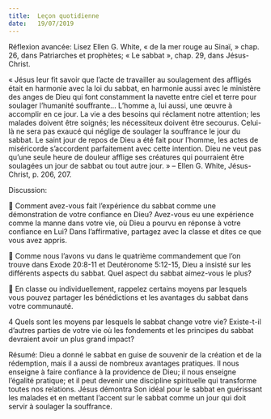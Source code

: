 ```yaml
---
title:  Leçon quotidienne
date:   19/07/2019
---
```


Réflexion avancée: Lisez Ellen G. White, « de la mer rouge au Sinaï, » chap. 26, dans Patriarches et prophètes; « Le sabbat », chap. 29, dans Jésus-Christ.

« Jésus leur fit savoir que l’acte de travailler au soulagement des affligés était en harmonie avec la loi du sabbat, en harmonie aussi avec le ministère des anges de Dieu qui font constamment la navette entre ciel et terre pour soulager l’humanité souffrante… L’homme a, lui aussi, une œuvre à accomplir en ce jour. La vie a des besoins qui réclament notre attention; les malades doivent être soignés; les nécessiteux doivent être secourus. Celui-là ne sera pas exaucé qui néglige de soulager la souffrance le jour du sabbat. Le saint jour de repos de Dieu a été fait pour l’homme, les actes de miséricorde s’accordent parfaitement avec cette intention. Dieu ne veut pas qu’une seule heure de douleur afflige ses créatures qui pourraient être soulagées un jour de sabbat ou tout autre jour. » – Ellen G. White, Jésus-Christ, p. 206, 207.

Discussion:

	Comment avez-vous fait l’expérience du sabbat comme une démonstration de votre confiance en Dieu? Avez-vous eu une expérience comme la manne dans votre vie, où Dieu a pourvu en réponse à votre confiance en Lui? Dans l’affirmative, partagez avec la classe et dites ce que vous avez appris.

	Comme nous l’avons vu dans le quatrième commandement que l’on trouve dans Exode 20:8-11 et Deutéronome 5:12-15, Dieu a insisté sur les différents aspects du sabbat. Quel aspect du sabbat aimez-vous le plus?

	En classe ou individuellement, rappelez certains moyens par lesquels vous pouvez partager les bénédictions et les avantages du sabbat dans votre communauté.

4 Quels sont les moyens par lesquels le sabbat change votre vie? Existe-t-il d’autres parties de votre vie où les fondements et les principes du sabbat devraient avoir un plus grand impact?

Résumé: Dieu a donné le sabbat en guise de souvenir de la création et de la rédemption, mais il a aussi de nombreux avantages pratiques. Il nous enseigne à faire confiance à la providence de Dieu; il nous enseigne l’égalité pratique; et il peut devenir une discipline spirituelle qui transforme toutes nos relations. Jésus démontra Son idéal pour le sabbat en guérissant les malades et en mettant l’accent sur le sabbat comme un jour qui doit servir à soulager la souffrance. 